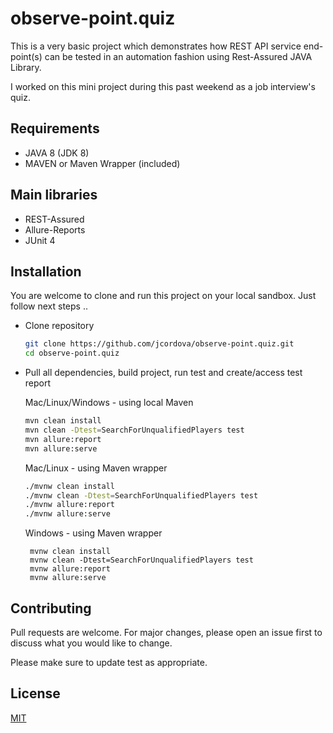 # observe-point.quiz

This is a very basic project which demonstrates how REST API service end-point(s) can be tested in an automation fashion using Rest-Assured JAVA Library.  

I worked on this mini project during this past weekend as a job interview's quiz.

## Requirements
* JAVA 8 (JDK 8)
* MAVEN or Maven Wrapper (included)

## Main libraries
* REST-Assured
* Allure-Reports
* JUnit 4

## Installation
You are welcome to clone and run this project on your local sandbox.  Just follow next steps ..

* Clone repository

  ```bash
  git clone https://github.com/jcordova/observe-point.quiz.git
  cd observe-point.quiz
  ```

* Pull all dependencies, build project, run test and create/access test report

  Mac/Linux/Windows - using local Maven

  ```bash
  mvn clean install
  mvn clean -Dtest=SearchForUnqualifiedPlayers test 
  mvn allure:report
  mvn allure:serve 
  ```
  
  Mac/Linux - using Maven wrapper  

  ```bash
  ./mvnw clean install
  ./mvnw clean -Dtest=SearchForUnqualifiedPlayers test 
  ./mvnw allure:report
  ./mvnw allure:serve 
  ``` 
  
  Windows - using Maven wrapper
  
  ```batch
   mvnw clean install
   mvnw clean -Dtest=SearchForUnqualifiedPlayers test 
   mvnw allure:report
   mvnw allure:serve 
  ``` 

## Contributing
  Pull requests are welcome. For major changes, please open an issue first to discuss what you would like to change.

  Please make sure to update test as appropriate.

## License
  [MIT](https://choosealicense.com/licenses/mit/)
